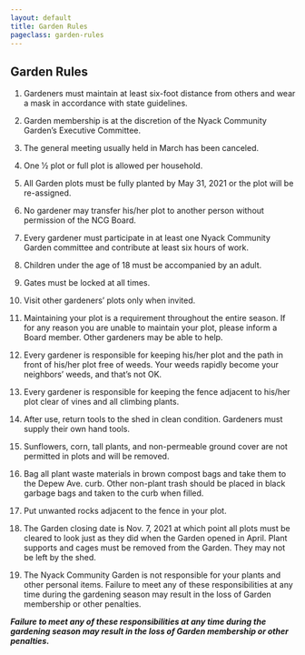 ```yaml
---
layout: default
title: Garden Rules
pageclass: garden-rules
---
```


## Garden Rules

1. Gardeners must maintain at least six-foot distance from others and wear a mask in accordance with state guidelines.

2. Garden membership is at the discretion of the Nyack Community Garden’s Executive Committee.

3. The general meeting usually held in March has been canceled.

4. One 1⁄2 plot or full plot is allowed per household.

5. All Garden plots must be fully planted by May 31, 2021 or the plot will be re-assigned.

6. No gardener may transfer his/her plot to another person without permission of the NCG Board.

7. Every gardener must participate in at least one Nyack Community Garden committee and
contribute at least six hours of work.

8. Children under the age of 18 must be accompanied by an adult.

9. Gates must be locked at all times.

10. Visit other gardeners’ plots only when invited.

11. Maintaining your plot is a requirement throughout the entire season. If for any reason you are
unable to maintain your plot, please inform a Board member. Other gardeners may be able to
help.

12. Every gardener is responsible for keeping his/her plot and the path in front of his/her plot free of
weeds. Your weeds rapidly become your neighbors’ weeds, and that’s not OK.

13. Every gardener is responsible for keeping the fence adjacent to his/her plot clear of vines and all
climbing plants.

14. After use, return tools to the shed in clean condition. Gardeners must supply their own hand tools.

15. Sunflowers, corn, tall plants, and non-permeable ground cover are not permitted in plots and will
be removed.

16. Bag all plant waste materials in brown compost bags and take them to the Depew Ave. curb. Other
non-plant trash should be placed in black garbage bags and taken to the curb when filled.

17. Put unwanted rocks adjacent to the fence in your plot.

18. The Garden closing date is Nov. 7, 2021 at which point all plots must be cleared to look just as they
did when the Garden opened in April. Plant supports and cages must be removed from the Garden.
They may not be left by the shed.

19. The Nyack Community Garden is not responsible for your plants and other personal items.
Failure to meet any of these responsibilities
at any time during the gardening season
may result in the loss of Garden membership or other penalties.


<b><i>Failure to meet any of these responsibilities at any time during the gardening season
may result in the loss of Garden membership or other penalties.</i></b>












